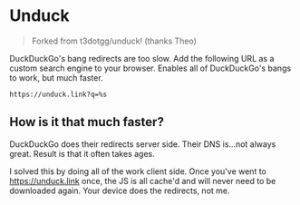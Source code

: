 # Unduck

>  Forked from t3dotgg/unduck! (thanks Theo)

DuckDuckGo's bang redirects are too slow. Add the following URL as a custom search engine to your browser. Enables all of DuckDuckGo's bangs to work, but much faster.

```
https://unduck.link?q=%s
```

## How is it that much faster?

DuckDuckGo does their redirects server side. Their DNS is...not always great. Result is that it often takes ages.

I solved this by doing all of the work client side. Once you've went to https://unduck.link once, the JS is all cache'd and will never need to be downloaded again. Your device does the redirects, not me.

